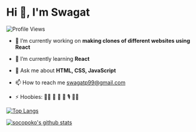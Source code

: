 # Hi 👋, I'm Swagat 


![Profile Views](https://komarev.com/ghpvc/?username=socopoko&style=flat-square&color=yellow)

- 🔭 I’m currently working on **making clones of different websites using React**

- 🌱 I’m currently learning **React**

- 💬 Ask me about **HTML, CSS, JavaScript** 

- 📫 How to reach me swagatp99@gmail.com

- ⚡ Hoobies: :man_technologist: :camera_flash: :musical_keyboard: :musical_note: :studio_microphone: :man_juggling:

[![Top Langs](https://github-readme-stats.vercel.app/api/top-langs/?username=socopoko&layout=compact)](https://github.com/socopoko/github-readme-stats)

[![socopoko's github stats](https://github-readme-stats.vercel.app/api?username=socopoko&theme=graywhite&show_icons=true)](https://github.com/socopoko/github-readme-stats)

